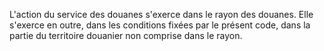 L'action du service des douanes s'exerce dans le rayon
des douanes.
Elle s'exerce en outre, dans les conditions fixées par
le présent code,
dans la partie du territoire douanier non comprise dans le rayon.
